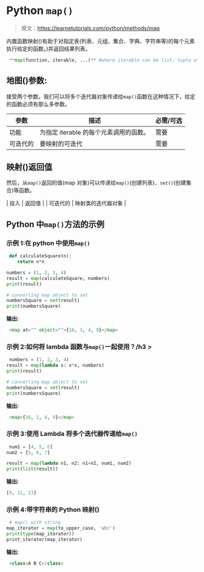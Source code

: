 # Python `map()`

> 原文：<https://learnetutorials.com/python/methods/map>

内置函数映射()有助于对指定表(列表、元组、集合、字典、字符串等)的每个元素执行给定的函数。)并返回结果列表。

```py
 **map(function, iterable, ...)** #where iterable can be list, tuple etc 

```

## 地图()参数:

接受两个参数。我们可以将多个迭代器对象传递给`map()`函数在这种情况下，给定的函数必须有那么多参数。

| 参数 | 描述 | 必需/可选 |
| --- | --- | --- |
| 功能 | 为指定 iterable 的每个元素调用的函数。 | 需要 |
| 可迭代的 | 要映射的可迭代 | 需要 |

## 映射()返回值

然后，从`map()`返回的值(map 对象)可以传递给`map()`(创建列表)、`set()`(创建集合)等函数。

| 投入 | 返回值 |
| 可迭代的 | 映射类的迭代器对象 |

## Python 中`map()`方法的示例

### 示例 1:在 python 中使用`map()`

```py
 def calculateSquare(n):
    return n*n

numbers = (1, 2, 3, 4)
result = map(calculateSquare, numbers)
print(result)

# converting map object to set
numbersSquare = set(result)
print(numbersSquare) 

```

**输出:**

```py
 <map at="" object="">{16, 1, 4, 9}</map>
```

### 示例 2:如何将 lambda 函数与`map()`一起使用？/h3 >

```py
 numbers = (1, 2, 3, 4)
result = map(lambda x: x*x, numbers)
print(result)

# converting map object to set
numbersSquare = set(result)
print(numbersSquare) 

```

**输出:**

```py
 <map>{16, 1, 4, 9}</map>
```

### 示例 3:使用 Lambda 将多个迭代器传递给`map()`

```py
 num1 = [4, 5, 6]
num2 = [5, 6, 7]

result = map(lambda n1, n2: n1+n2, num1, num2)
print(list(result)) 

```

**输出:**

```py
[9, 11, 13] 
```

### 示例 4:带字符串的 Python 映射()

```py
 # map() with string
map_iterator = map(to_upper_case, 'abc')
print(type(map_iterator))
print_iterator(map_iterator) 

```

**输出:**

```py
 <class>A B C</class> 
```